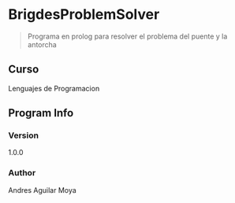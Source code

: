 # BrigdesProblemSolver

> Programa en prolog para resolver el problema del puente y la antorcha

## Curso

Lenguajes de Programacion

## Program Info

### Version

1.0.0

### Author

Andres Aguilar Moya
